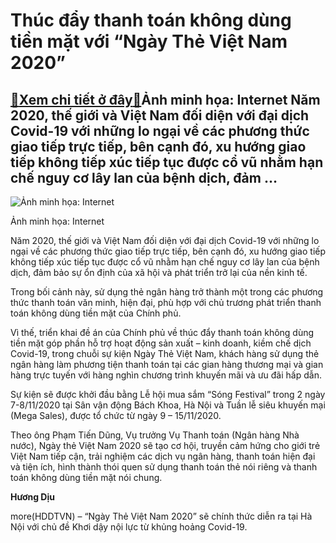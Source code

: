 Thúc đẩy thanh toán không dùng tiền mặt với “Ngày Thẻ Việt Nam 2020”
====================================================================

[:gift:Xem chi tiết ở đây:gift:](https://hddtvn.com/thuc-day-thanh-toan-khong-dung-tien-mat-voi-ngay-the-viet-nam-2020/)Ảnh minh họa: Internet Năm 2020, thế giới và Việt Nam đối diện với đại dịch Covid-19 với những lo ngại về các phương thức giao tiếp trực tiếp, bên cạnh đó, xu hướng giao tiếp không tiếp xúc tiếp tục được cổ vũ nhằm hạn chế nguy cơ lây lan của bệnh dịch, đảm …
-------------------------------------------------------------------------------------------------------------------------------------------------------------------------------------------------------------------------------------------------------------------





![Ảnh minh họa: Internet](https://hddtvn.com/wp-content/uploads/2021/01/5810_lo-ngai-truoc-lan-song-vi-dien-tu-ban-minh-vnf.jpg "Ảnh minh họa: Internet")


Ảnh minh họa: Internet



Năm 2020, thế giới và Việt Nam đối diện với đại dịch Covid-19 với những lo ngại về các phương thức giao tiếp trực tiếp, bên cạnh đó, xu hướng giao tiếp không tiếp xúc tiếp tục được cổ vũ nhằm hạn chế nguy cơ lây lan của bệnh dịch, đảm bảo sự ổn định của xã hội và phát triển trở lại của nền kinh tế.


Trong bối cảnh này, sử dụng thẻ ngân hàng trở thành một trong các phương thức thanh toán văn minh, hiện đại, phù hợp với chủ trương phát triển thanh toán không dùng tiền mặt của Chính phủ.


Vì thế, triển khai đề án của Chính phủ về thúc đẩy thanh toán không dùng tiền mặt góp phần hỗ trợ hoạt động sản xuất – kinh doanh, kiềm chế dịch Covid-19, trong chuỗi sự kiện Ngày Thẻ Việt Nam, khách hàng sử dụng thẻ ngân hàng làm phương tiện thanh toán tại các gian hàng thương mại và gian hàng trực tuyến với hàng nghìn chương trình khuyến mãi và ưu đãi hấp dẫn.


Sự kiện sẽ được khởi đầu bằng Lễ hội mua sắm “Sóng Festival” trong 2 ngày 7-8/11/2020 tại Sân vận động Bách Khoa, Hà Nội và Tuần lễ siêu khuyến mại (Mega Sales), được tổ chức từ ngày 9 – 15/11/2020.


Theo ông Phạm Tiến Dũng, Vụ trưởng Vụ Thanh toán (Ngân hàng Nhà nước), Ngày thẻ Việt Nam 2020 sẽ tạo cơ hội, truyền cảm hứng cho giới trẻ Việt Nam tiếp cận, trải nghiệm các dịch vụ ngân hàng, thanh toán hiện đại và tiện ích, hình thành thói quen sử dụng thanh toán thẻ nói riêng và thanh toán không dùng tiền mặt nói chung.




**Hương Dịu**



more(HDDTVN) – “Ngày Thẻ Việt Nam 2020” sẽ chính thức diễn ra tại Hà Nội với chủ đề Khơi dậy nội lực từ khủng hoảng Covid-19.

